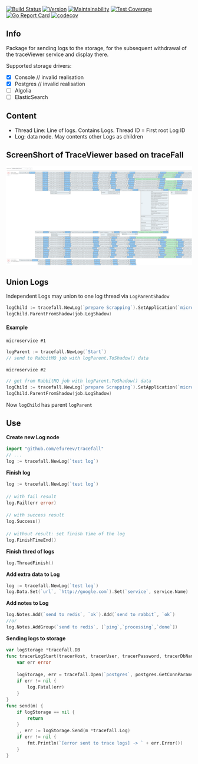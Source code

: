 [![Build Status](https://travis-ci.org/efureev/tracefall.svg?branch=master)](https://travis-ci.org/efureev/tracefall)
[![Version](https://img.shields.io/badge/version-1.0.2-blueviolet.svg)](https://travis-ci.org/efureev/tracefall)
[![Maintainability](https://api.codeclimate.com/v1/badges/c933f06740177611ff5a/maintainability)](https://codeclimate.com/github/efureev/tracefall/maintainability)
[![Test Coverage](https://api.codeclimate.com/v1/badges/c933f06740177611ff5a/test_coverage)](https://codeclimate.com/github/efureev/tracefall/test_coverage)
[![Go Report Card](https://goreportcard.com/badge/github.com/efureev/tracefall)](https://goreportcard.com/report/github.com/efureev/tracefall)
[![codecov](https://codecov.io/gh/efureev/tracefall/branch/master/graph/badge.svg)](https://codecov.io/gh/efureev/tracefall)

## Info
Package for sending logs to the storage, for the subsequent withdrawal of the traceViewer service and display there.

Supported storage drivers:  
- [x] Console // invalid realisation
- [x] Postgres // invalid realisation
- [ ] Algolia
- [ ] ElasticSearch 

## Content
- Thread Line: Line of logs. Contains Logs. Thread ID = First root Log ID 
- Log: data node. May contents other Logs as children

## ScreenShort of TraceViewer based on traceFall
![screen of trace viewer](./static/screenshort.png)

## Union Logs
Independent Logs may union to one log thread via `LogParentShadow`
```go
logChild := tracefall.NewLog(`prepare Scrapping`).SetApplication(`micro.1`)
logChild.ParentFromShadow(job.LogShadow)
```
#### Example
`microservice #1`
```go
logParent := tracefall.NewLog(`Start`)
// send to RabbitMQ job with logParent.ToShadow() data
```
`microservice #2`
```go
// get from RabbitMQ job with logParent.ToShadow() data
logChild := tracefall.NewLog(`prepare Scrapping`).SetApplication(`micro.2`)
logChild.ParentFromShadow(job.LogShadow)
```
Now `logChild` has parent `logParent`

## Use

**Create new Log node**
```go
import "github.com/efureev/tracefall"
// ...
log := tracefall.NewLog(`test log`)
```

**Finish log**
```go
log := tracefall.NewLog(`test log`)

// with fail result
log.Fail(err error)

// with success result 
log.Success()

// without result: set finish time of the log
log.FinishTimeEnd()

```
**Finish thred of logs**
```go
log.ThreadFinish()
```

**Add extra data to Log**
```go
log := tracefall.NewLog(`test log`)
log.Data.Set(`url`, `http://google.com`).Set(`service`, service.Name)
```

**Add notes to Log**
```go
log.Notes.Add(`send to redis`, `ok`).Add(`send to rabbit`, `ok`)
//or
log.Notes.AddGroup(`send to redis`, [`ping`,`processing`,`done`])
```


**Sending logs to storage**
```go
var logStorage *tracefall.DB
func tracerLogStart(tracerHost, tracerUser, tracerPassword, tracerDbName, tracerTable string) {
	var err error

	logStorage, err = tracefall.Open(`postgres`, postgres.GetConnParams(tracerHost, tracerDbName, tracerTable, tracerUser, tracerPassword))
	if err != nil {
		log.Fatal(err)
	}
}
func send(m) {
	if logStorage == nil {
        return
    }
	_, err := logStorage.Send(m *tracefall.Log)
    if err != nil {
        fmt.Println(`[error sent to trace logs] -> ` + err.Error())
    }
}

```

